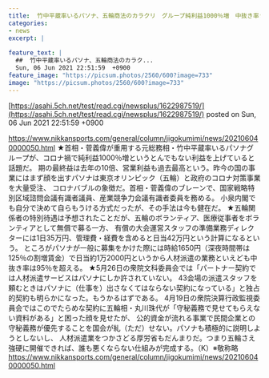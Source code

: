 ```yaml
---
title:  竹中平蔵率いるパソナ、五輪商法のカラクリ　グループ純利益1000％増　中抜き率９５％　五輪人材派遣はパソナが独占か  
categories:
- news
excerpt: |
  
feature_text: |
  ##  竹中平蔵率いるパソナ、五輪商法のカラク...
  Sun, 06 Jun 2021 22:51:59  +0900
feature_image: "https://picsum.photos/2560/600?image=733"
image: "https://picsum.photos/2560/600?image=733"
---
```


[https://asahi.5ch.net/test/read.cgi/newsplus/1622987519/](https://asahi.5ch.net/test/read.cgi/newsplus/1622987519/)
posted on Sun, 06 Jun 2021 22:51:59  +0900

<!--more-->

https://www.nikkansports.com/general/column/jigokumimi/news/202106040000050.html ★首相・菅義偉が重用する元総務相・竹中平蔵率いるパソナグループが、コロナ禍で純利益1000％増というとんでもない利益を上げていると話題だ。 期の最終益は去年の10倍、営業利益も過去最高という。昨今の国の事業にはまず顔を出すパソナは東京オリンピック（五輪）と政府のコロナ対策事業を大量受注、 コロナバブルの象徴だ。首相・菅義偉のブレーンで、国家戦略特別区域諮問会議有識者議員、産業競争力会議有識者委員を務める。 小泉内閣でも自分で決めて自らもうける方式だったが、その手法は今も健在だ。 ★五輪関係者の特別待遇は予想されたことだが、五輪のボランティア、医療従事者をボランティアとして無償で募る一方、 有償の大会運営スタッフの準備業務ディレクターには1日35万円、管理費・経費を含めると日当42万円という計算になるという。 ところがパソナが一般に募集をかけた際には時給1650円（深夜時間帯は125％の割増賃金）で日当約1万2000円というから人材派遣の業務といえども中抜き率は95％を超える。 ★5月26日の衆院文科委員会では「パートナー契約では人材派遣サービスはパソナにしか許されていない。 43会場の派遣スタッフを頼むときはパソナに（仕事を）出さなくてはならない契約になっている」と独占的契約も明らかになった。もうかるはずである。 4月19日の衆院決算行政監視委員会ではこのでたらめな契約に五輪相・丸川珠代が「守秘義務で見せてもらえない資料がある」と困った顔を見せたが、 公的資金が流れる事業で民間企業との守秘義務が優先することを国会が糺（ただ）せない。パソナも積極的に説明しようとしないし、 人材派遣業をつかさどる厚労省もだんまりだ。つまり五輪さえ強硬に開催できれば、誰も悪くならない仕組みが完成する。（K）※敬称略 https://www.nikkansports.com/general/column/jigokumimi/news/202106040000050.html
